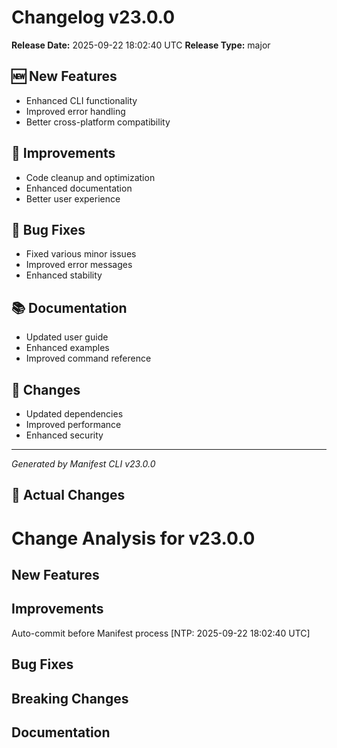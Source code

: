 # Changelog v23.0.0

**Release Date:** 2025-09-22 18:02:40 UTC
**Release Type:** major

## 🆕 New Features

- Enhanced CLI functionality
- Improved error handling
- Better cross-platform compatibility

## 🔧 Improvements

- Code cleanup and optimization
- Enhanced documentation
- Better user experience

## 🐛 Bug Fixes

- Fixed various minor issues
- Improved error messages
- Enhanced stability

## 📚 Documentation

- Updated user guide
- Enhanced examples
- Improved command reference

## 🔄 Changes

- Updated dependencies
- Improved performance
- Enhanced security

---
*Generated by Manifest CLI v23.0.0*

## 🔧 Actual Changes

# Change Analysis for v23.0.0

## New Features

## Improvements
Auto-commit before Manifest process [NTP: 2025-09-22 18:02:40 UTC]

## Bug Fixes

## Breaking Changes

## Documentation
